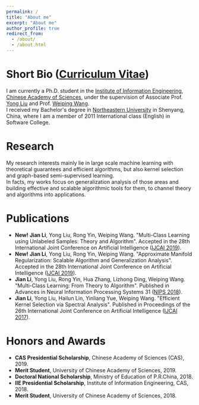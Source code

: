 ```yaml
---
permalink: /
title: "About me"
excerpt: "About me"
author_profile: true
redirect_from: 
  - /about/
  - /about.html
---
```

# Short Bio ([Curriculum Vitae](https://lijian.ac.cn/files/english_cv.pdf))
I am currently a Ph.D. student in the [Institute of Information Engineering](https://iie.ac.cn/), [Chinese Academy of Sciences](https://ucas.ac.cn/), under the supervision of Associate Prof. [Yong Liu](https://iie-liuyong.github.io/) and Prof. [ Weiping Wang](https://scholar.google.com/citations?user=dAJ23QEAAAAJ&hl=zh-CN). <br>
I received my Bachelor's degree in [Northeastern University](http://english.neu.edu.cn/) in Shenyang, China, where I am a member of 2011 International class (English) in Software College. 

# Research
My research interests mainly lie in large scale machine learning with theoretical guarantees and efficient algorithms, but also kernel selection and graph-based semi-supervised learning. <br>
In facts, my works focus on generalization analysis of those areas and building effective and scalable algorithmic tools for them, to channel theory and algorithms into applications.

# Publications
* <b>New!</b> **Jian Li**, Yong Liu, Rong Yin, Weiping Wang. "Multi-Class Learning using Unlabeled Samples: Theory and Algorithm". Accepted in the 28th International Joint Conference on Artificial Intelligence ([IJCAI 2019](https://ijcai19.org/)).
* <b>New!</b> **Jian Li**, Yong Liu, Rong Yin, Weiping Wang. "Approximate Manifold Regularization: Scalable Algorithm and Generalization Analysis". Accepted in the 28th International Joint Conference on Artificial Intelligence ([IJCAI 2019](https://ijcai19.org/)).
* **Jian Li**, Yong Liu, Rong Yin, Hua Zhang, Lizhong Ding, Weiping Wang. "Multi-Class Learning: From Theory to Algorithm". Published in Advances in Neural Information Processing Systems 31 ([NIPS 2018](https://nips.cc/Conferences/2018)).
* **Jian Li**, Yong Liu, Hailun Lin, Yinliang Yue, Weiping Wang. "Efficient Kernel Selection via Spectral Analysis". Published in Proceedings of the 26th International Joint Conference on Artificial Intelligence ([IJCAI 2017](https://www.ijcai-17.org/)).

# Honors and Awards
* **CAS Presidential Scholarship**, Chinese Academy of Sciences (CAS), 2019.
* **Merit Student**, University of Chinese Academy of Sciences, 2019.
* **Doctoral National Scholarship**, Ministry of Education of P.R.China, 2018.
* **IIE Presidential Scholarship**, Institute of Information Engineering, CAS, 2018.
* **Merit Student**, University of Chinese Academy of Sciences, 2018.

<!---Activity and Service--->
<!---Experience--->